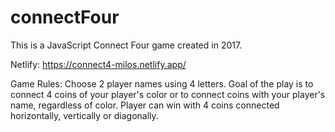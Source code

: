 # connectFour

This is a JavaScript Connect Four game created in 2017.

Netlify: https://connect4-milos.netlify.app/

Game Rules:
Choose 2 player names using 4 letters. Goal of the play is to connect 4 coins of your player's color or to connect coins with your player's name, regardless of color.
Player can win with 4 coins connected horizontally, vertically or diagonally.


